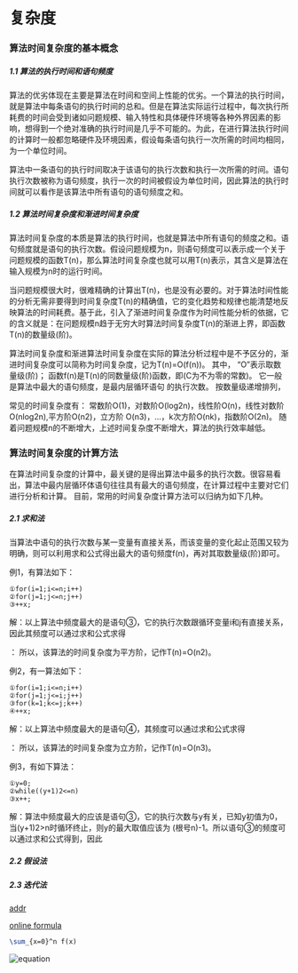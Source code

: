 复杂度
===

### 算法时间复杂度的基本概念

##### 1.1 算法的执行时间和语句频度

算法的优劣体现在主要是算法在时间和空间上性能的优劣。一个算法的执行时间，就是算法中每条语句的执行时间的总和。但是在算法实际运行过程中，每次执行所耗费的时间会受到诸如问题规模、输入特性和具体硬件环境等各种外界因素的影响，想得到一个绝对准确的执行时间是几乎不可能的。为此，在进行算法执行时间的计算时一般都忽略硬件及环境因素，假设每条语句执行一次所需的时间均相同，为一个单位时间。

算法中一条语句的执行时间取决于该语句的执行次数和执行一次所需的时间。语句执行次数被称为语句频度，执行一次的时间被假设为单位时间，因此算法的执行时间就可以看作是该算法中所有语句的语句频度之和。

##### 1.2 算法时间复杂度和渐进时间复杂度

算法时间复杂度的本质是算法的执行时间，也就是算法中所有语句的频度之和。语句频度就是语句的执行次数。假设问题规模为n，则语句频度可以表示成一个关于问题规模的函数T(n)，那么算法时间复杂度也就可以用T(n)表示，其含义是算法在输入规模为n时的运行时间。

当问题规模很大时，很难精确的计算出T(n)，也是没有必要的。对于算法时间性能的分析无需非要得到时间复杂度T(n)的精确值，它的变化趋势和规律也能清楚地反映算法的时间耗费。基于此，引入了渐进时间复杂度作为时间性能分析的依据，它的含义就是：在问题规模n趋于无穷大时算法时间复杂度T(n)的渐进上界，即函数T(n)的数量级(阶)。

算法时间复杂度和渐进算法时间复杂度在实际的算法分析过程中是不予区分的，渐进时间复杂度可以简称为时间复杂度，记为T(n)=O(f(n))。
其中， “O”表示取数量级(阶)；
函数f(n)是T(n)的同数量级(阶)函数，即(C为不为零的常数)。
它一般是算法中最大的语句频度，是最内层循环语句 的执行次数。 按数量级递增排列，


常见的时间复杂度有：
常数阶O(1)，对数阶O(log2n)，线性阶O(n)，线性对数阶O(nlog2n),平方阶O(n2)，立方阶 O(n3)，…，k次方阶O(nk)，指数阶O(2n)。
随着问题规模n的不断增大，上述时间复杂度不断增大，算法的执行效率越低。

### 算法时间复杂度的计算方法

在算法时间复杂度的计算中，最关键的是得出算法中最多的执行次数。很容易看出，算法中最内层循环体语句往往具有最大的语句频度，在计算过程中主要对它们进行分析和计算。 目前，常用的时间复杂度计算方法可以归纳为如下几种。

##### 2.1 求和法

当算法中语句的执行次数与某一变量有直接关系，而该变量的变化起止范围又较为明确，则可以利用求和公式得出最大的语句频度f(n)，再对其取数量级(阶)即可。

例1，有算法如下：

```
①for(i=1;i<=n;i++)
②for(j=1;j<=n;j++)
③++x;
```
解：以上算法中频度最大的是语句③，它的执行次数跟循环变量i和j有直接关系，因此其频度可以通过求和公式求得

： 所以，该算法的时间复杂度为平方阶，记作T(n)=O(n2)。

例2，有一算法如下：

```
①for(i=1;i<=n;i++)
②for(j=1;j<=i;j++)
③for(k=1;k<=j;k++)
④++x;
```
解：以上算法中频度最大的是语句④，其频度可以通过求和公式求得

： 所以，该算法的时间复杂度为立方阶，记作T(n)=O(n3)。

例3，有如下算法：

```
①y=0;
②while((y+1)2<=n)
③x++;
```

解：算法中频度最大的应该是语句③，它的执行次数与y有关，已知y初值为0，当(y+1)2>n时循环终止，则y的最大取值应该为
(根号n)-1。所以语句③的频度可以通过求和公式得到，因此


##### 2.2 假设法

##### 2.3 迭代法

[addr](http://wenku.baidu.com/link?url=89bvzgOuUgSNmoaDxlr44zl8VYiK1Cw4bgGLNK7LBpxc-bxBPXnbFf97C8cTtj1e4sPoYIGHTBmbUf5SwCgGW3jzh9TViQM0aQf40u_5kdO)

[online formula](http://webdemo.myscript.com/#/demo/equation)

```tex
\sum_{x=0}^n f(x)
```

![equation](http://latex.codecogs.com/gif.latex?\frac{5+4+(2-3-(6+\frac{4}{5}))}{3(6-2)(2-7)})
